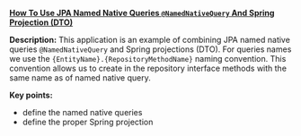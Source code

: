 **[How To Use JPA Named Native Queries `@NamedNativeQuery` And Spring Projection (DTO)](https://github.com/andreipall/Spring-Boot-JPA/tree/master/HibernateSpringBootDtoSpringProjectionAnnotatedNamedNativeQuery)**
   
**Description:** This application is an example of combining JPA named native queries `@NamedNativeQuery` and Spring projections (DTO). For queries names we use the `{EntityName}.{RepositoryMethodName}` naming convention. This convention allows us to create in the repository interface methods with the same name as of named native query.
 
**Key points:**
- define the named native queries
- define the proper Spring projection
